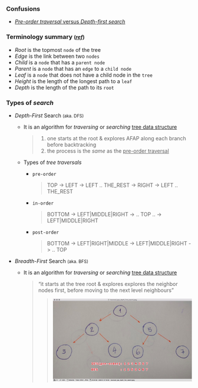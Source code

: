 ### Confusions
- [*Pre-order traversal* versus *Depth-first search*](https://softwareengineering.stackexchange.com/questions/227779/is-pre-order-traversal-same-as-depth-first-search)

### Terminology summary <small>([*ref*](https://www.freecodecamp.org/news/all-you-need-to-know-about-tree-data-structures-bceacb85490c/))</small>
- *Root* is the topmost `node` of the tree
- *Edge* is the link between two `nodes`
- *Child* is a `node` that has a `parent node`
- *Parent* is a `node` that has an `edge` to a `child node`
- *Leaf* is a `node` that does not have a child node in the `tree`
- *Height* is the length of the longest path to a `leaf`
- *Depth* is the length of the path to its `root`

### Types of *search*
- *Depth-First* Search <small>(aka. DFS)</small>
    - It is an algorithm for *traversing* or *searching* <u>tree data structure</u>
        > 1) one starts at the root & explores AFAP along each branch before backtracking<br>
        > 2) the process is the *same* as the <u>pre-order traversal</u>
    - Types of *tree traversals*
        - `pre-order`
            > TOP -> LEFT -> LEFT .. THE_REST -> RIGHT -> LEFT .. THE_REST

        - `in-order`
            > BOTTOM -> LEFT|MIDDLE|RIGHT -> .. TOP .. -> LEFT|MIDDLE|RIGHT

        - `post-order`
            > BOTTOM -> LEFT|RIGHT|MIDDLE -> LEFT|MIDDLE|RIGHT -> .. TOP

- *Breadth-First* Search <small>(aka. BFS)</small>
    - It is an algorithm for *traversing* or *searching* <u>tree data structure</u>
        > <q>it starts at the tree root & explores explores the neighbor nodes first, before
        moving to the next level neighbours</q>
        >> ![Example of DFS and BFS](./images/example_of_DFS_BFS.jpg)
